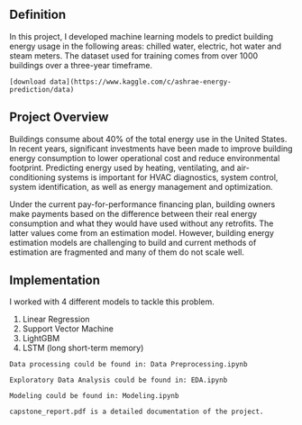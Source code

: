 ## Definition
In this project, I developed machine learning models to predict building energy usage in the following areas: chilled water, electric, hot water and steam meters. The dataset used for training comes from over 1000 buildings over a three-year timeframe.
```
[download data](https://www.kaggle.com/c/ashrae-energy-prediction/data)
```

## Project Overview
Buildings consume about 40% of the total energy use in the United States. In recent years, significant investments have been made to improve building energy consumption to lower operational cost and reduce environmental footprint. Predicting energy used by heating, ventilating, and air-conditioning systems is important for HVAC diagnostics, system control, system identification, as well as energy management and optimization.

Under the current pay-for-performance financing plan, building owners make payments based on the difference between their real energy consumption and what they would have used without any retrofits. The latter values come from an estimation model. However, building energy estimation models are challenging to build and current methods of estimation are fragmented and many of them do not scale well.

## Implementation
I worked with 4 different models to tackle this problem.
1. Linear Regression
2. Support Vector Machine
3. LightGBM
4. LSTM (long short-term memory)

```
Data processing could be found in: Data Preprocessing.ipynb
```
```
Exploratory Data Analysis could be found in: EDA.ipynb
```
```
Modeling could be found in: Modeling.ipynb
```
```
capstone_report.pdf is a detailed documentation of the project.
```
